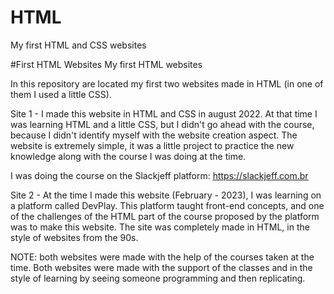 # HTML
My first HTML and CSS websites

#First HTML Websites My first HTML websites

In this repository are located my first two websites made in HTML (in one of them I used a little CSS).

Site 1 - I made this website in HTML and CSS in august 2022. At that time I was learning HTML and a little CSS, but I didn't go ahead with the course, because I didn't identify myself with the website creation aspect. The website is extremely simple, it was a little project to practice the new knowledge along with the course I was doing at the time.

I was doing the course on the Slackjeff platform: https://slackjeff.com.br

Site 2 - At the time I made this website (February - 2023), I was learning on a platform called DevPlay. This platform taught front-end concepts, and one of the challenges of the HTML part of the course proposed by the platform was to make this website. The site was completely made in HTML, in the style of websites from the 90s.

NOTE: both websites were made with the help of the courses taken at the time. Both websites were made with the support of the classes and in the style of learning by seeing someone programming and then replicating.
